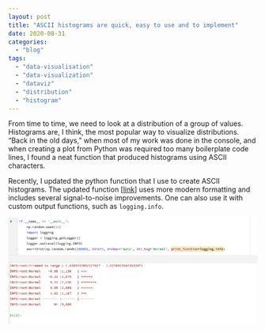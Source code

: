 ```yaml
---
layout: post
title: "ASCII histograms are quick, easy to use and to implement"
date: 2020-08-31
categories: 
  - "blog"
tags: 
  - "data-visualisation"
  - "data-visualization"
  - "dataviz"
  - "distribution"
  - "histogram"
---
```


From time to time, we need to look at a distribution of a group of values. Histograms are, I think, the most popular way to visualize distributions. “Back in the old days,” when most of my work was done in the console, and when creating a plot from Python was required too many boilerplate code lines, I found a neat function that produced histograms using ASCII characters.

Recently, I updated the python function that I use to create ASCII histograms. The updated function \[[link](https://gist.github.com/bgbg/608d9ef4fd75032731651257fe67fc81)\] uses more modern formatting and includes several signal-to-noise improvements. One can also use it with custom output functions, such as `logging.info`.

![](/assets/images/2020/08/image-12.png?w=1024)

